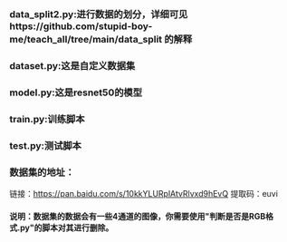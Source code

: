 ### data_split2.py:进行数据的划分，详细可见https://github.com/stupid-boy-me/teach_all/tree/main/data_split 的解释

### dataset.py:这是自定义数据集

### model.py:这是resnet50的模型

### train.py:训练脚本

### test.py:测试脚本

### 数据集的地址：
链接：https://pan.baidu.com/s/10kkYLURplAtvRlvxd9hEvQ
提取码：euvi 
#### 说明：数据集的数据会有一些4通道的图像，你需要使用"判断是否是RGB格式.py"的脚本对其进行删除。

